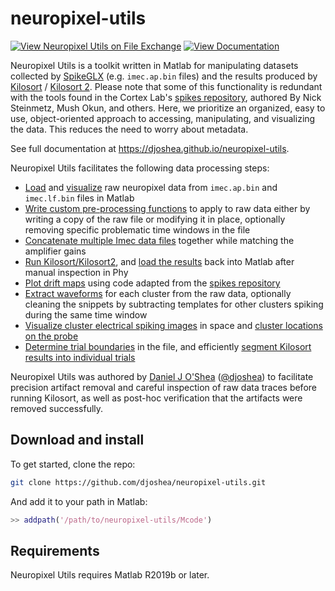 # neuropixel-utils

[![View Neuropixel Utils on File Exchange](https://www.mathworks.com/matlabcentral/images/matlab-file-exchange.svg)](https://www.mathworks.com/matlabcentral/fileexchange/81238-neuropixel-utils)
[![View Documentation](https://img.shields.io/badge/docs-latest-blue)](https://djoshea.github.io/neuropixel-utils/)

Neuropixel Utils is a toolkit written in Matlab for manipulating datasets collected by [SpikeGLX](https://github.com/billkarsh/SpikeGLX) (e.g. `imec.ap.bin` files) and the results produced by [Kilosort](https://github.com/cortex-lab/KiloSort) / [Kilosort 2](https://github.com/MouseLand/Kilosort2/). Please note that some of this functionality is redundant with the tools found in the Cortex Lab's [spikes repository](https://github.com/cortex-lab/spikes), authored By Nick Steinmetz, Mush Okun, and others. Here, we prioritize an organized, easy to use, object-oriented approach to accessing, manipulating, and visualizing the data. This reduces the need to worry about metadata.

See full documentation at <https://djoshea.github.io/neuropixel-utils>.

Neuropixel Utils facilitates the following data processing steps:

* [Load](https://djoshea.github.io/neuropixel-utils/imec_dataset#constructing-a-neuropixelimecdataset) and [visualize](https://djoshea.github.io/neuropixel-utils/imec_dataset#plotting-specific-time-windows) raw neuropixel data from `imec.ap.bin` and `imec.lf.bin` files in Matlab
* [Write custom pre-processing functions](https://djoshea.github.io/neuropixel-utils/imec_dataset#building-a-preprocessing-pipeline) to apply to raw data either by writing a copy of the raw file or modifying it in place, optionally removing specific problematic time windows in the file
* [Concatenate multiple Imec data files](https://djoshea.github.io/neuropixel-utils/imec_dataset#concatenating-multiple-files-together) together while matching the amplifier gains
* [Run Kilosort/Kilosort2](https://djoshea.github.io/neuropixel-utils/kilosort#running-kilosort), and [load the results](https://djoshea.github.io/neuropixel-utils/kilosort#loading-kilosort-results) back into Matlab after manual inspection in Phy
* [Plot drift maps](https://djoshea.github.io/neuropixel-utils/analysis#plotting-drift-maps) using code adapted from the [spikes repository](https://github.com/cortex-lab/spikes)
* [Extract waveforms](https://djoshea.github.io/neuropixel-utils/waveforms#extracting-waveforms-via-kilosortdataset) for each cluster from the raw data, optionally cleaning the snippets by subtracting templates for other clusters spiking during the same time window
* [Visualize cluster electrical spiking images](https://djoshea.github.io/neuropixel-utils/analysis#plotting-electrical-images) in space and [cluster locations on the probe](https://djoshea.github.io/neuropixel-utils/analysis#plotting-cluster-centers-of-mass)
* [Determine trial boundaries](https://djoshea.github.io/neuropixel-utils/kilosort#segmenting-a-kilosort-dataset-into-trials) in the file, and efficiently [segment Kilosort results into individual trials](https://djoshea.github.io/neuropixel-utils/kilosort#kilosorttrialsegmenteddataset)

Neuropixel Utils was authored by [Daniel J O'Shea](http://djoshea.com) ([@djoshea](https://twitter.com/djoshea)) to facilitate precision artifact removal and careful inspection of raw data traces before running Kilosort, as well as post-hoc verification that the artifacts were removed successfully.

## Download and install

To get started, clone the repo:

```bash
git clone https://github.com/djoshea/neuropixel-utils.git
```

And add it to your path in Matlab:

```matlab
>> addpath('/path/to/neuropixel-utils/Mcode')
```

## Requirements

Neuropixel Utils requires Matlab R2019b or later.
